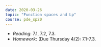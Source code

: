```yaml
---
date: 2020-03-26
topic: "Function spaces and Lp"
course: pde_sp20
---
```


- *Reading*: 7.1, 7.2, 7.3.
- *Homework*: (Due Thursday 4/2): 7.1-7.3.

